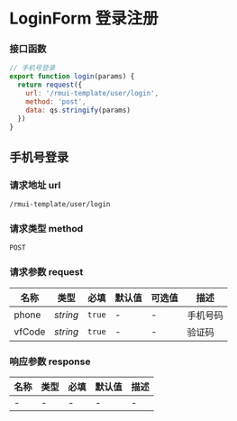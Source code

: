 # LoginForm 登录注册

### 接口函数

```js
// 手机号登录
export function login(params) {
  return request({
    url: '/rmui-template/user/login',
    method: 'post',
    data: qs.stringify(params)
  })
}
```

## 手机号登录

### 请求地址 url

    /rmui-template/user/login

### 请求类型 method

`POST`

### 请求参数 request

| 名称   | 类型     | 必填   | 默认值 | 可选值 | 描述     |
| ------ | -------- | ------ | ------ | ------ | -------- |
| phone  | _string_ | `true` | -      | -      | 手机号码 |
| vfCode | _string_ | `true` | -      | -      | 验证码   |

### 响应参数 response

| 名称 | 类型 | 必填 | 默认值 | 描述 |
| ---- | ---- | ---- | ------ | ---- |
| -    | -    | -    | -      | -    |
